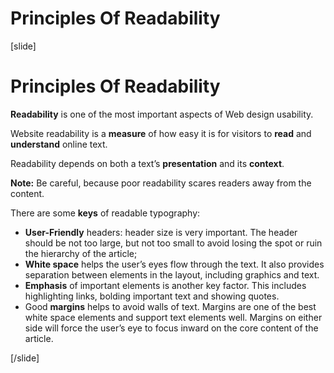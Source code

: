 # Principles Of Readability

[slide]
# Principles Of Readability

**Readability** is one of the most important aspects of Web design usability.

Website readability is a **measure** of how easy it is for visitors to **read** and **understand** online text.

Readability depends on both a text’s **presentation** and its **context**.

**Note:** Be careful, because poor readability scares readers away from the content.

There are some **keys** of readable typography:
* **User-Friendly** headers: header size is very important. The header should be not too large, but not too small to avoid losing the spot or ruin the hierarchy of the article;
* **White space** helps the user’s eyes flow through the text. It also provides separation between elements in the layout, including graphics and text.
* **Emphasis** of important elements is another key factor. This includes highlighting links, bolding important text and showing quotes.
* Good **margins** helps to avoid walls of text. Margins are one of the best white space elements and support text elements well. Margins on either side will force the user’s eye to focus inward on the core content of the article.

[/slide]